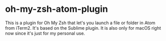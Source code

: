 # oh-my-zsh-atom-plugin
This is a plugin for Oh My Zsh that let's you launch a file or folder in Atom from iTerm2. It's based on the Sublime plugin. It is also only for macOS right now since it's just for my personal use. 
